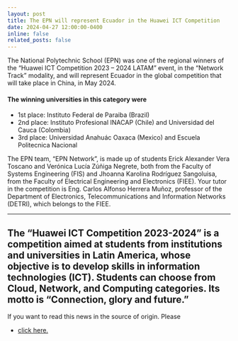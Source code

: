 ```yaml
---
layout: post
title: The EPN will represent Ecuador in the Huawei ICT Competition
date: 2024-04-27 12:00:00-0400
inline: false
related_posts: false
---
```


The National Polytechnic School (EPN) was one of the regional winners of the “Huawei ICT Competition 2023 – 2024 LATAM” event, in the “Network Track” modality, and will represent Ecuador in the global competition that will take place in China, in May 2024.

#### The winning universities in this category were

<ul>
    <li>1st place: Instituto Federal de Paraiba (Brazil)</li>
    <li>2nd place: Instituto Profesional INACAP (Chile) and Universidad del Cauca (Colombia)</li>
    <li>3rd place: Universidad Anahuác Oaxaca (Mexico) and Escuela Politecnica Nacional</li>
</ul>

The EPN team, “EPN Network”, is made up of students Erick Alexander Vera Toscano and Verónica Lucía Zúñiga Negrete, both from the Faculty of Systems Engineering (FIS) and Jhoanna Karolina Rodríguez Sangoluisa, from the Faculty of Electrical Engineering and Electronics (FIEE). Your tutor in the competition is Eng. Carlos Alfonso Herrera Muñoz, professor of the Department of Electronics, Telecommunications and Information Networks (DETRI), which belongs to the FIEE.

---

The “Huawei ICT Competition 2023-2024” is a competition aimed at students from institutions and universities in Latin America, whose objective is to develop skills in information technologies (ICT). Students can choose from Cloud, Network, and Computing categories. Its motto is “Connection, glory and future.”
---

If you want to read this news in the source of origin. Please 
<ul> 
    <li>
        <a href="https://www.instagram.com/epn_ecuador/p/C6M01MHvaDW/?img_index=3">click here.</a>
    </li>
</ul> 
